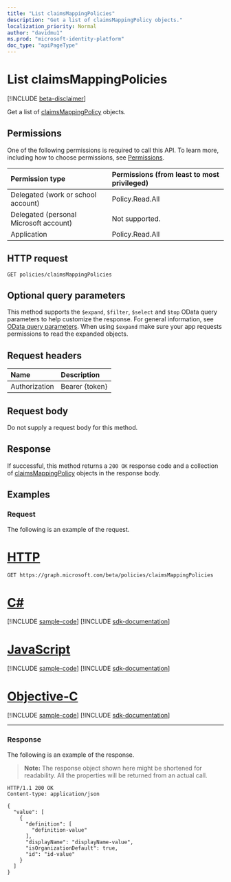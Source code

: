 ```yaml
---
title: "List claimsMappingPolicies"
description: "Get a list of claimsMappingPolicy objects."
localization_priority: Normal
author: "davidmu1"
ms.prod: "microsoft-identity-platform"
doc_type: "apiPageType"
---
```


# List claimsMappingPolicies

[!INCLUDE [beta-disclaimer](../../includes/beta-disclaimer.md)]

Get a list of [claimsMappingPolicy](../resources/claimsmappingpolicy.md) objects.

## Permissions

One of the following permissions is required to call this API. To learn more, including how to choose permissions, see [Permissions](/graph/permissions-reference).

| Permission type                        | Permissions (from least to most privileged) |
|:---------------------------------------|:--------------------------------------------|
| Delegated (work or school account)     | Policy.Read.All |
| Delegated (personal Microsoft account) | Not supported. |
| Application                            | Policy.Read.All |

## HTTP request

<!-- { "blockType": "ignored" } -->

```http
GET policies/claimsMappingPolicies
```

## Optional query parameters

This method supports the `$expand`, `$filter`, `$select` and `$top` OData query parameters to help customize the response. For general information, see [OData query parameters](/graph/query-parameters). When using `$expand` make sure your app requests permissions to read the expanded objects.

## Request headers

| Name      |Description|
|:----------|:----------|
| Authorization | Bearer {token} |

## Request body

Do not supply a request body for this method.

## Response

If successful, this method returns a `200 OK` response code and a collection of [claimsMappingPolicy](../resources/claimsmappingpolicy.md) objects in the response body.

## Examples

### Request

The following is an example of the request.

# [HTTP](#tab/http)
<!-- {
  "blockType": "request",
  "name": "get_claimsmappingpolicies"
}-->

```msgraph-interactive
GET https://graph.microsoft.com/beta/policies/claimsMappingPolicies
```
# [C#](#tab/csharp)
[!INCLUDE [sample-code](../includes/snippets/csharp/get-claimsmappingpolicies-csharp-snippets.md)]
[!INCLUDE [sdk-documentation](../includes/snippets/snippets-sdk-documentation-link.md)]

# [JavaScript](#tab/javascript)
[!INCLUDE [sample-code](../includes/snippets/javascript/get-claimsmappingpolicies-javascript-snippets.md)]
[!INCLUDE [sdk-documentation](../includes/snippets/snippets-sdk-documentation-link.md)]

# [Objective-C](#tab/objc)
[!INCLUDE [sample-code](../includes/snippets/objc/get-claimsmappingpolicies-objc-snippets.md)]
[!INCLUDE [sdk-documentation](../includes/snippets/snippets-sdk-documentation-link.md)]

---


### Response

The following is an example of the response.

> **Note:** The response object shown here might be shortened for readability. All the properties will be returned from an actual call.

<!-- {
  "blockType": "response",
  "truncated": true,
  "@odata.type": "microsoft.graph.claimsMappingPolicy",
  "isCollection": true
} -->

```http
HTTP/1.1 200 OK
Content-type: application/json

{
  "value": [
    {
      "definition": [
        "definition-value"
      ],
      "displayName": "displayName-value",
      "isOrganizationDefault": true,
      "id": "id-value"
    }
  ]
}
```

<!-- uuid: 16cd6b66-4b1a-43a1-adaf-3a886856ed98
2019-02-04 14:57:30 UTC -->
<!-- {
  "type": "#page.annotation",
  "description": "List claimsMappingPolicies",
  "keywords": "",
  "section": "documentation",
  "tocPath": ""
}-->

